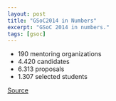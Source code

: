 ```yaml
---
layout: post
title: "GSoC2014 in Numbers"
excerpt: "GSoC 2014 in numbers."
tags: [gsoc]
---
```


- 190 mentoring organizations
- 4.420 candidates
- 6.313 proposals
- 1.307 selected students

[Source](http://google-opensource.blogspot.in/2014/04/students-announced-for-google-summer-of.html?view=classic)